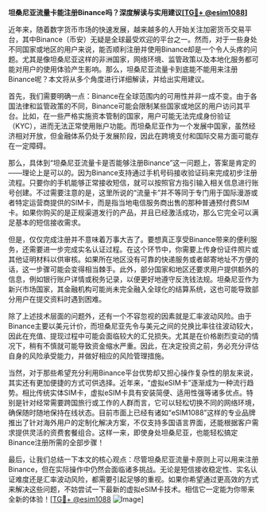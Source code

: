 **坦桑尼亚流量卡能注册Binance吗？深度解读与实用建议[[TG💪+ @esim1088](https://t.me/s/esim1088)]**

近年来，随着数字货币市场的快速发展，越来越多的人开始关注加密货币交易平台，其中Binance（币安）无疑是全球最受欢迎的平台之一。然而，对于一些身处不同国家或地区的用户来说，能否顺利注册并使用Binance却是一个令人头疼的问题。尤其是像坦桑尼亚这样的非洲国家，网络环境、监管政策以及本地化服务都可能对用户的使用体验产生影响。那么，坦桑尼亚流量卡到底能不能用来注册Binance呢？本文将从多个角度进行详细解读，并给出实用建议。

首先，我们需要明确一点：Binance在全球范围内的可用性并非一成不变。由于各国法律和监管政策的不同，Binance可能会限制某些国家或地区的用户访问其平台。比如，在一些严格实施资本管制的国家，用户可能无法完成身份验证（KYC），进而无法正常使用账户功能。而坦桑尼亚作为一个发展中国家，虽然经济相对开放，但金融体系仍处于发展阶段，因此在跨境支付和国际交易方面可能存在一定障碍。

那么，具体到“坦桑尼亚流量卡是否能够注册Binance”这一问题上，答案是肯定的——理论上是可以的。因为Binance支持通过手机号码接收验证码来完成初步注册流程。只要你的手机能够正常接收短信，就可以按照官方指引输入相关信息进行账号创建。不过需要注意的是，这里所说的“流量卡”并不等同于专门用于国际漫游或者特定运营商提供的SIM卡，而是指当地电信服务商出售的那种普通预付费SIM卡。如果你购买的是正规渠道发行的产品，并且已经激活成功，那么它完全可以满足基本的短信接收需求。

但是，仅仅完成注册并不意味着万事大吉了。要想真正享受Binance带来的便利服务，还需要进一步完成实名认证过程。在这个环节中，你需要上传身份证件照片或其他证明材料以供审核。如果所在地区没有可靠的快递服务或者邮寄地址不方便的话，这一步骤可能会变得相当棘手。此外，部分国家和地区还要求用户提供额外的信息，例如银行账户详情或税务记录，以便更好地遵守反洗钱法规。坦桑尼亚作为新兴市场国家，其金融机构可能尚未完全融入全球化的结算系统，这也可能导致部分用户在提交资料时遇到困难。

除了上述技术层面的问题外，还有一个不容忽视的因素就是汇率波动风险。由于Binance主要以美元计价，而坦桑尼亚先令与美元之间的兑换比率往往波动较大，因此在充值、提现过程中可能会面临较大的汇兑损失。尤其是在价格剧烈变动的情况下，稍有不慎就可能导致资金缩水严重。因此，在决定投资之前，务必充分评估自身的风险承受能力，并做好相应的风险管理措施。

当然，对于那些希望充分利用Binance平台优势却又担心操作复杂性的朋友来说，其实还有更加便捷的方式可供选择。近年来，“虚拟eSIM卡”逐渐成为一种流行趋势。相比传统实体SIM卡，虚拟eSIM卡具有安装简便、适用性强等诸多优点。特别是针对经常需要跨国旅行或工作的人群而言，它可以轻松切换不同的网络环境，确保随时随地保持在线状态。目前市面上已经有诸如“eSIM1088”这样的专业品牌推出了针对海外用户的定制化解决方案，不仅支持多国语言界面，还能根据客户需求提供灵活的资费套餐组合。这样一来，即使身处坦桑尼亚，也能轻松搞定Binance注册所需的全部步骤！

最后，让我们总结一下本文的核心观点：尽管坦桑尼亚流量卡原则上可以用来注册Binance，但在实际操作中仍然会面临诸多挑战。无论是短信接收稳定性、实名认证难度还是汇率波动风险，都需要引起足够的重视。如果你希望通过更高效的方式来解决这些问题，不妨尝试一下最新的虚拟eSIM卡技术。相信它一定能为你带来全新的体验！[[TG💪+ @esim1088](https://t.me/s/esim1088) ![Image](https://i.postimg.cc/4NQfJmqS/Snipaste-2025-05-13-00-14-12.png)]